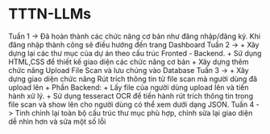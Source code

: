 # TTTN-LLMs
Tuần 1 -> Đã hoàn thành các chức năng cơ bản như đăng nhập/đăng ký. Khi đăng nhập thành công sẽ điều hướng đến trang Dashboard
Tuần 2 ->  + Xây dựng lại các thư mục của dự án theo cấu trúc Fronted - Backend.
           + Sử dụng HTML,CSS để thiết kế giao diện các chức năng cơ bản
           + Xây dựng thêm chức năng Upload File Scan và lưu chúng vào Database
Tuần 3 ->  + Xây dựng giao diện chức năng Rút trích thông tin từ file scan mà người dùng đã upload lên
           + Phần Backend: + Lấy file của người dùng upload lên và tiến hành xử lý.
                           + Sử dụng tesseract OCR để tiến hành rút trích thông tin trong file scan và show lên cho người dùng có thể xem dưới dạng JSON.
Tuần 4 -> Tinh chỉnh lại toàn bộ cấu trúc thư mục phù hợp, chỉnh sửa lại giao diện dễ nhìn hơn và sửa một số lỗi

